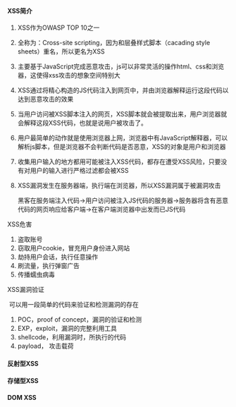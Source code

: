 #### XSS简介

1. XSS作为OWASP TOP 10之一

2. 全称为：Cross-site scripting，因为和层叠样式脚本（cacading style sheets）重名，所以更名为XSS

3. 主要基于JavaScript完成恶意攻击，js可以非常灵活的操作html、css和浏览器，这使得xss攻击的想象空间特别大

4. XSS通过将精心构造的JS代码注入到网页中，并由浏览器解释运行这段代码以达到恶意攻击的效果

5. 当用户访问被XSS脚本注入的网页，XSS脚本就会被提取出来，用户浏览器就会解释这段XSS代码，也就是说用户被攻击了。

6. 用户最简单的动作就是使用浏览器上网，浏览器中有JavaScript解释器，可以解析js脚本，但是浏览器不会判断代码是否恶意，XSS的对象是用户和浏览器

7. 收集用户输入的地方都用可能被注入XSS代码，都存在遭受XSS风险，只要没有对用户的输入进行严格过滤都会被XSS

8. XSS漏洞发生在服务器端，执行端在浏览器，所以XSS漏洞属于被漏洞攻击

   黑客在服务端注入代码→用户访问被注入JS代码的服务器→服务器将含有恶意代码的网页响应给客户端→在客户端浏览器中出发而已JS代码

XSS危害

1. 盗取账号
2. 窃取用户cookie，冒充用户身份进入网站
3. 劫持用户会话，执行任意操作
4. 刷流量，执行弹窗广告
5. 传播蠕虫病毒

XSS漏洞验证

​	可以用一段简单的代码来验证和检测漏洞的存在

1. POC，proof of concept，漏洞的验证和检测
2. EXP，exploit，漏洞的完整利用工具
3. shellcode，利用漏洞时，所执行的代码
4. payload， 攻击载荷

#### 	反射型XSS

#### 	存储型XSS

#### 	DOM XSS

